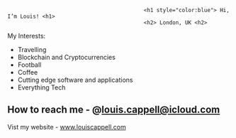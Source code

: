                                                <h1 style="color:blue"> Hi, I’m Louis! <h1>
                                               <h2> London, UK <h2>
                                               
 
  My Interests: 
  
- Travelling 
- Blockchain and Cryptocurrencies 
- Football 
- Coffee 
- Cutting edge software and applications
- Everything Tech

 
 How to reach me - @louis.cappell@icloud.com 
 - 
 Vist my website - www.louiscappell.com


